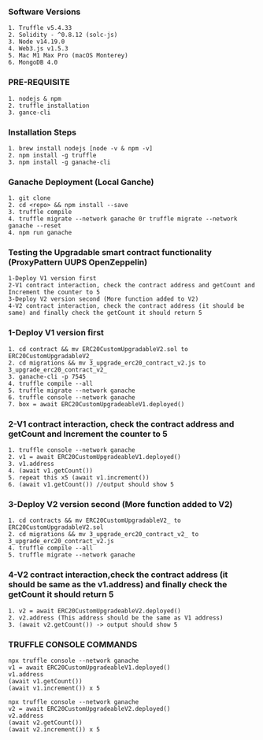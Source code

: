 ### Software Versions
```
1. Truffle v5.4.33
2. Solidity - ^0.8.12 (solc-js)
3. Node v14.19.0
4. Web3.js v1.5.3
5. Mac M1 Max Pro (macOS Monterey)
6. MongoDB 4.0
```


### PRE-REQUISITE
```
1. nodejs & npm
2. truffle installation
3. gance-cli 
```


### Installation Steps
```
1. brew install nodejs [node -v & npm -v]
2. npm install -g truffle
3. npm install -g ganache-cli
```

### Ganache Deployment (Local Ganche)
```
1. git clone 
2. cd <repo> && npm install --save
3. truffle compile
4. truffle migrate --network ganache 0r truffle migrate --network ganache --reset
4. npm run ganache
```


### Testing the Upgradable smart contract functionality (ProxyPattern UUPS OpenZeppelin)
```
1-Deploy V1 version first
2-V1 contract interaction, check the contract address and getCount and Increment the counter to 5
3-Deploy V2 version second (More function added to V2)
4-V2 contract interaction, check the contract address (it should be same) and finally check the getCount it should return 5
```
### 1-Deploy V1 version first
```
1. cd contract && mv ERC20CustomUpgradableV2.sol to ERC20CustomUpgradableV2_
2. cd migrations && mv 3_upgrade_erc20_contract_v2.js to 3_upgrade_erc20_contract_v2_
3. ganache-cli -p 7545
4. truffle compile --all
5. truffle migrate --network ganache 
6. truffle console --network ganache
7. box = await ERC20CustomUpgradeableV1.deployed()
```
### 2-V1 contract interaction, check the contract address and getCount and Increment the counter to 5
```
1. truffle console --network ganache
2. v1 = await ERC20CustomUpgradeableV1.deployed()
3. v1.address
4. (await v1.getCount())
5. repeat this x5 (await v1.increment())
6. (await v1.getCount()) //output should show 5
```
### 3-Deploy V2 version second (More function added to V2)
```
1. cd contracts && mv ERC20CustomUpgradableV2_ to ERC20CustomUpgradableV2.sol
2. cd migrations && mv 3_upgrade_erc20_contract_v2_ to 3_upgrade_erc20_contract_v2.js
4. truffle compile --all
5. truffle migrate --network ganache
```
### 4-V2 contract interaction,check the contract address (it should be same as the v1.address) and finally check the getCount it should return 5
```
1. v2 = await ERC20CustomUpgradeableV2.deployed()
2. v2.address (This address should be the same as V1 address)
3. (await v2.getCount()) -> output should show 5
```


### TRUFFLE CONSOLE COMMANDS
```
npx truffle console --network ganache
v1 = await ERC20CustomUpgradeableV1.deployed()
v1.address
(await v1.getCount())
(await v1.increment()) x 5

npx truffle console --network ganache
v2 = await ERC20CustomUpgradeableV2.deployed()
v2.address
(await v2.getCount())
(await v2.increment()) x 5
```


